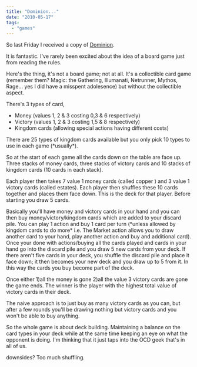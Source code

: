 ```yaml
---
title: "Dominion..."
date: "2010-05-17"
tags: 
  - "games"
---
```


So last Friday I received a copy of [Dominion](http://www.boardgamegeek.com/boardgame/36218/dominion).

It is fantastic. I've rarely been excited about the idea of a board game just from reading the rules.

Here's the thing, it's not a board game; not at all. It's a collectible card game (remember them? Magic: the Gathering, Illumanati, Netrunner, Mythos, Rage... yes I did have a misspent adolesence) but without the collectible aspect.

There's 3 types of card,

- Money (values 1, 2 & 3 costing 0,3 & 6 respectively)
- Victory (values 1, 2 & 3 costing 1,5 & 8 respectively)
- Kingdom cards (allowing special actions having different costs)

There are 25 types of kingdom cards available but you only pick 10 types to use in each game (\*usually\*).

So at the start of each game all the cards down on the table are face up. Three stacks of money cards, three stacks of victory cards and 10 stacks of kingdom cards (10 cards in each stack).

Each player then takes 7 value 1 money cards (called copper ) and 3 value 1 victory cards (called estates). Each player then shuffles these 10 cards together and places them face down. This is the deck for that player. Before starting you draw 5 cards.

Basically you'll have money and victory cards in your hand and you can then buy money/victory/kingdom cards which are added to your discard pile. You can play 1 action and buy 1 card per turn (\*unless allowed by kingdom cards to do more\* i.e. The Market action allows you to draw another card to your hand, play another action and buy and additional card). Once your done with actions/buying all the cards played and cards in your hand go into the discard pile and you draw 5 new cards from your deck. If there aren't five cards in your deck, you shuffle the discard pile and place it face down; it then becomes your new deck and you draw up to 5 from it. In this way the cards you buy become part of the deck.

Once either 1)all the money is gone 2)all the value 3 victory cards are gone the game ends. The winner is the player with the highest total value of victory cards in their deck.

The naive approach is to just buy as many victory cards as you can, but after a few rounds you'll be drawing nothing but victory cards and you won't be able to buy anything.

So the whole game is about deck building. Maintaining a balance on the card types in your deck while at the same time keeping an eye on what the opponent is doing. I'm thinking that it just taps into the OCD geek that's in all of us.

downsides? Too much shuffling.

